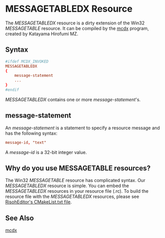 MESSAGETABLEDX Resource
=======================

The *MESSAGETABLEDX* resource is a dirty extension of the Win32 *MESSAGETABLE* resource.
It can be compiled by the [mcdx](https://github.com/katahiromz/RisohEditor/tree/master/mcdx) program, created by Katayama Hirofumi MZ.

Syntax
------

```rc
#ifdef MCDX_INVOKED
MESSAGETABLEDX
{
    message-statement
    ...
}
#endif
```

*MESSAGETABLEDX* contains one or more *message-statement*'s.

message-statement
-----------------

An *message-statement* is a statement to specify a resource message and has the following syntax:

```rc
message-id, "text"
```

A *message-id* is a 32-bit integer value.

Why do you use MESSAGETABLE resources?
--------------------------------------

The Win32 *MESSAGETABLE* resource has complicated syntax.
Our *MESSAGETABLEDX* resource is simple.
You can embed the *MESSAGETABLEDX* resources in your resource file (.rc).
To build the resource file with the *MESSAGETABLEDX* resources,
please see [RisohEditor's CMakeList.txt file](https://github.com/katahiromz/RisohEditor/blob/master/src/CMakeLists.txt).

See Also
--------

[mcdx](https://github.com/katahiromz/RisohEditor/tree/master/mcdx)
